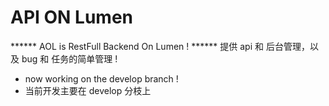 # API ON Lumen

****** AOL is RestFull Backend On Lumen !
****** 提供 api 和 后台管理，以及 bug 和 任务的简单管理 !

* now working on the develop branch !
* 当前开发主要在 develop 分枝上
